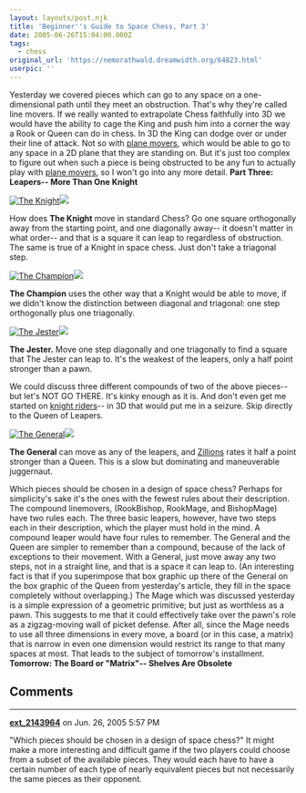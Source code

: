 ```yaml
---
layout: layouts/post.njk
title: 'Beginner''s Guide to Space Chess, Part 3'
date: 2005-06-26T15:04:00.000Z
tags:
  - chess
original_url: 'https://nemorathwald.dreamwidth.org/64823.html'
userpic: ''
---
```

Yesterday we covered pieces which can go to any space on a one-dimensional path until they meet an obstruction. That's why they're called line movers. If we really wanted to extrapolate Chess faithfully into 3D we would have the ability to cage the King and push him into a corner the way a Rook or Queen can do in chess. In 3D the King can dodge over or under their line of attack. Not so with [plane movers](http://www.chessvariants.org/3d.dir/prince.html#rook_and_base_moves), which would be able to go to any space in a 2D plane that they are standing on. But it's just too complex to figure out when such a piece is being obstructed to be any fun to actually play with [plane movers](http://www.chessvariants.org/3d.dir/prince.html#rook_and_base_moves), so I won't go into any more detail. **Part Three: Leapers-- More Than One Knight**

[![The Knight](http://pics.livejournal.com/matt_arnold/pic/00064kg6)](http://pics.livejournal.com/matt_arnold/pic/00064kg6/g9)[![](http://pics.livejournal.com/matt_arnold/pic/0006qqaq)](http://pics.livejournal.com/matt_arnold/pic/0006qqaq/g9)

How does **The Knight** move in standard Chess? Go one square orthogonally away from the starting point, and one diagonally away-- it doesn't matter in what order-- and that is a square it can leap to regardless of obstruction. The same is true of a Knight in space chess. Just don't take a triagonal step.

[![The Champion](http://pics.livejournal.com/matt_arnold/pic/00068a6g)](http://pics.livejournal.com/matt_arnold/pic/00068a6g/g9)[![](http://pics.livejournal.com/matt_arnold/pic/0006g9e4)](http://pics.livejournal.com/matt_arnold/pic/0006g9e4/g9)

**The Champion** uses the other way that a Knight would be able to move, if we didn't know the distinction between diagonal and triagonal: one step orthogonally plus one triagonally.

[![The Jester](http://pics.livejournal.com/matt_arnold/pic/000611d4)](http://pics.livejournal.com/matt_arnold/pic/000611d4/g9)[![](http://pics.livejournal.com/matt_arnold/pic/0006kpa9)](http://pics.livejournal.com/matt_arnold/pic/0006kpa9/g9)

**The Jester.** Move one step diagonally and one triagonally to find a square that The Jester can leap to. It's the weakest of the leapers, only a half point stronger than a pawn.

We could discuss three different compounds of two of the above pieces-- but let's NOT GO THERE. It's kinky enough as it is. And don't even get me started on [knight riders](http://www.chessvariants.org/piececlopedia.dir/knightrider.html)\-- in 3D that would put me in a seizure. Skip directly to the Queen of Leapers.

[![The General](http://pics.livejournal.com/matt_arnold/pic/000746ah)](http://pics.livejournal.com/matt_arnold/pic/000746ah/g9)[![](http://pics.livejournal.com/matt_arnold/pic/0006hhr4)](http://pics.livejournal.com/matt_arnold/pic/0006hhr4/g9)

**The General** can move as any of the leapers, and [Zillions](http://www.zillions-of-games.com/) rates it half a point stronger than a Queen. This is a slow but dominating and maneuverable juggernaut.

Which pieces should be chosen in a design of space chess? Perhaps for simplicity's sake it's the ones with the fewest rules about their description. The compound linemovers, (RookBishop, RookMage, and BishopMage) have two rules each. The three basic leapers, however, have two steps each in their description, which the player must hold in the mind. A compound leaper would have four rules to remember. The General and the Queen are simpler to remember than a compound, because of the lack of exceptions to their movement. With a General, just move away any two steps, not in a straight line, and that is a space it can leap to. (An interesting fact is that if you superimpose that box graphic up there of the General on the box graphic of the Queen from yesterday's article, they fill in the space completely without overlapping.) The Mage which was discussed yesterday is a simple expression of a geometric primitive; but just as worthless as a pawn. This suggests to me that it could effectively take over the pawn's role as a zigzag-moving wall of picket defense. After all, since the Mage needs to use all three dimensions in every move, a board (or in this case, a matrix) that is narrow in even one dimension would restrict its range to that many spaces at most. That leads to the subject of tomorrow's installment. **Tomorrow: The Board or "Matrix"-- Shelves Are Obsolete**

## Comments

---

**[ext_2143964](https://www.dreamwidth.org/users/ext_2143964)** on Jun. 26, 2005 5:57 PM

"Which pieces should be chosen in a design of space chess?" It might make a more interesting and difficult game if the two players could choose from a subset of the available pieces. They would each have to have a certain number of each type of nearly equivalent pieces but not necessarily the same pieces as their opponent.
